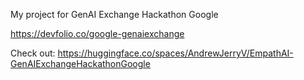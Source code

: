 My project for GenAI Exchange Hackathon Google

https://devfolio.co/google-genaiexchange

Check out: https://huggingface.co/spaces/AndrewJerryV/EmpathAI-GenAIExchangeHackathonGoogle
